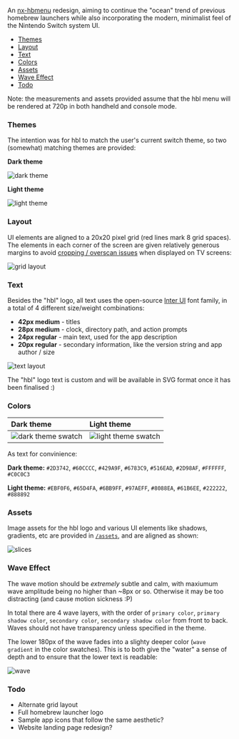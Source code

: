 An [nx-hbmenu](https://github.com/switchbrew/nx-hbmenu) redesign, aiming to continue the "ocean" trend of previous homebrew launchers while also incorporating the modern, minimalist feel of the Nintendo Switch system UI.

* [Themes](#themes)
* [Layout](#layout)
* [Text](#text)
* [Colors](#colors)
* [Assets](#assets)
* [Wave Effect](#wave-effect)
* [Todo](#todo)

Note: the measurements and assets provided assume that the hbl menu will be rendered at 720p in both handheld and console mode.

### Themes

The intention was for hbl to match the user's current switch theme, so two (somewhat) matching themes are provided:

**Dark theme**

![dark theme](https://raw.githubusercontent.com/jaames/switch-hbl-mockup/master/mockups/dark/inline.png)

**Light theme**

![light theme](https://raw.githubusercontent.com/jaames/switch-hbl-mockup/master/mockups/light/inline.png)

### Layout

UI elements are aligned to a 20x20 pixel grid (red lines mark 8 grid spaces). The elements in each corner of the screen are given relatively generous margins to avoid [cropping / overscan issues](https://www.engadget.com/2010/05/27/hd-101-overscan-and-why-all-tvs-do-it/) when displayed on TV screens:

![grid layout](https://raw.githubusercontent.com/jaames/switch-hbl-mockup/master/guides/grid.png)

### Text

Besides the "hbl" logo, all text uses the open-source [Inter UI](https://github.com/rsms/inter) font family, in a total of 4 different size/weight combinations:

* **42px medium** - titles
* **28px medium** - clock, directory path, and action prompts
* **24px regular** - main text, used for the app description
* **20px regular** - secondary information, like the version string and app author / size

![text layout](https://raw.githubusercontent.com/jaames/switch-hbl-mockup/master/guides/text.png)

The "hbl" logo text is custom and will be available in SVG format once it has been finalised :)

### Colors

| Dark theme | Light theme |
|:-|:-|
|![dark theme swatch](https://raw.githubusercontent.com/jaames/switch-hbl-mockup/master/guides/swatches/dark.png)| ![light theme swatch](https://raw.githubusercontent.com/jaames/switch-hbl-mockup/master/guides/swatches/light.png) |

As text for convinience:
 
**Dark theme:** `#2D3742`, `#60CCCC`, `#429A9F`, `#6783C9`, `#516EAD`, `#2D98AF`, `#FFFFFF`, `#C0C0C3`

**Light theme:** `#EBF0F6`, `#65D4FA`, `#6BB9FF`, `#97AEFF`, `#8088EA`, `#61B6EE`, `#222222`, `#888892`

### Assets

Image assets for the hbl logo and various UI elements like shadows, gradients, etc are provided in [`/assets`](https://github.com/jaames/switch-hbl-mockup/tree/master/assets), and are aligned as shown:

![slices](https://raw.githubusercontent.com/jaames/switch-hbl-mockup/master/guides/slices.png)

### Wave Effect

The wave motion should be *extremely* subtle and calm, with maxiumum wave amplitude being no higher than ~8px or so. Otherwise it may be too distracting (and cause motion sickness :P)

In total there are 4 wave layers, with the order of `primary color`, `primary shadow color`, `secondary color`, `secondary shadow color` from front to back. Waves should not have transparency unless specified in the theme.

The lower 180px of the wave fades into a slighty deeper color (`wave gradient` in the color swatches). This is to both give the "water" a sense of depth and to ensure that the lower text is readable:

![wave](https://raw.githubusercontent.com/jaames/switch-hbl-mockup/master/guides/wave.png)

### Todo

* Alternate grid layout
* Full homebrew launcher logo
* Sample app icons that follow the same aesthetic?
* Website landing page redesign?